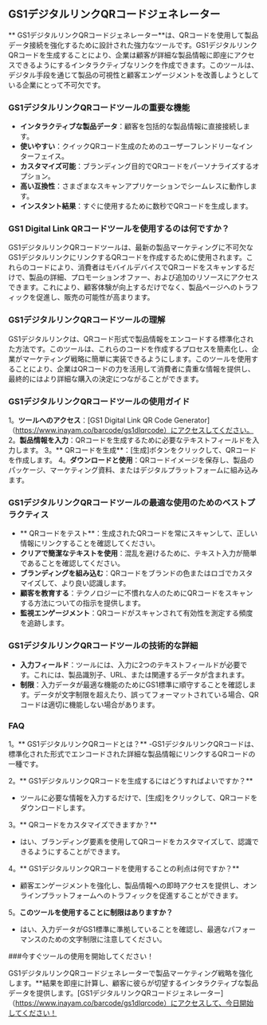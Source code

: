 ## GS1デジタルリンクQRコードジェネレーター

** GS1デジタルリンクQRコードジェネレーター**は、QRコードを使用して製品データ接続を強化するために設計された強力なツールです。GS1デジタルリンクQRコードを生成することにより、企業は顧客が詳細な製品情報に即座にアクセスできるようにするインタラクティブなリンクを作成できます。このツールは、デジタル手段を通じて製品の可視性と顧客エンゲージメントを改善しようとしている企業にとって不可欠です。

### GS1デジタルリンクQRコードツールの重要な機能

-  **インタラクティブな製品データ**：顧客を包括的な製品情報に直接接続します。
-  **使いやすい**：クイックQRコード生成のためのユーザーフレンドリーなインターフェイス。
-  **カスタマイズ可能**：ブランディング目的でQRコードをパーソナライズするオプション。
-  **高い互換性**：さまざまなスキャンアプリケーションでシームレスに動作します。
-  **インスタント結果**：すぐに使用するために数秒でQRコードを生成します。

### GS1 Digital Link QRコードツールを使用するのは何ですか？

GS1デジタルリンクQRコードツールは、最新の製品マーケティングに不可欠なGS1デジタルリンクにリンクするQRコードを作成するために使用されます。これらのコードにより、消費者はモバイルデバイスでQRコードをスキャンするだけで、製品の詳細、プロモーションオファー、および追加のリソースにアクセスできます。これにより、顧客体験が向上するだけでなく、製品ページへのトラフィックを促進し、販売の可能性が高まります。

### GS1デジタルリンクQRコードツールの理解

GS1デジタルリンクは、QRコード形式で製品情報をエンコードする標準化された方法です。このツールは、これらのコードを作成するプロセスを簡素化し、企業がマーケティング戦略に簡単に実装できるようにします。このツールを使用することにより、企業はQRコードの力を活用して消費者に貴重な情報を提供し、最終的にはより詳細な購入の決定につながることができます。

### GS1デジタルリンクQRコードツールの使用ガイド

1。**ツールへのアクセス**：[GS1 Digital Link QR Code Generator]（https://www.inayam.co/barcode/gs1dlqrcode）にアクセスしてください。
2。**製品情報を入力**：QRコードを生成するために必要なテキストフィールドを入力します。
3。** QRコードを生成**：[生成]ボタンをクリックして、QRコードを作成します。
4。**ダウンロードと使用**：QRコードイメージを保存し、製品のパッケージ、マーケティング資料、またはデジタルプラットフォームに組み込みます。

### GS1デジタルリンクQRコードツールの最適な使用のためのベストプラクティス

-  ** QRコードをテスト**：生成されたQRコードを常にスキャンして、正しい情報にリンクすることを確認してください。
-  **クリアで簡潔なテキストを使用**：混乱を避けるために、テキスト入力が簡単であることを確認してください。
-  **ブランディングを組み込む**：QRコードをブランドの色またはロゴでカスタマイズして、より良い認識します。
-  **顧客を教育する**：テクノロジーに不慣れな人のためにQRコードをスキャンする方法についての指示を提供します。
-  **監視エンゲージメント**：QRコードがスキャンされて有効性を測定する頻度を追跡します。

### GS1デジタルリンクQRコードツールの技術的な詳細

-  **入力フィールド**：ツールには、入力に2つのテキストフィールドが必要です。これには、製品識別子、URL、または関連するデータが含まれます。
-  **制限**：入力データが最適な機能のためにGS1標準に順守することを確認します。データが文字制限を超えたり、誤ってフォーマットされている場合、QRコードは適切に機能しない場合があります。

### FAQ

1。** GS1デジタルリンクQRコードとは？**
-GS1デジタルリンクQRコードは、標準化された形式でエンコードされた詳細な製品情報にリンクするQRコードの一種です。

2。** GS1デジタルリンクQRコードを生成するにはどうすればよいですか？**
- ツールに必要な情報を入力するだけで、[生成]をクリックして、QRコードをダウンロードします。

3。** QRコードをカスタマイズできますか？**
- はい、ブランディング要素を使用してQRコードをカスタマイズして、認識できるようにすることができます。

4。** GS1デジタルリンクQRコードを使用することの利点は何ですか？**
- 顧客エンゲージメントを強化し、製品情報への即時アクセスを提供し、オンラインプラットフォームへのトラフィックを促進することができます。

5。**このツールを使用することに制限はありますか？**
- はい、入力データがGS1標準に準拠していることを確認し、最適なパフォーマンスのための文字制限に注意してください。

###今すぐツールの使用を開始してください！

GS1デジタルリンクQRコードジェネレーターで製品マーケティング戦略を強化します。**結果を即座に計算し、顧客に彼らが切望するインタラクティブな製品データを提供します。[GS1デジタルリンクQRコードジェネレーター]（https://www.inayam.co/barcode/gs1dlqrcode）にアクセスして、今日開始してください！